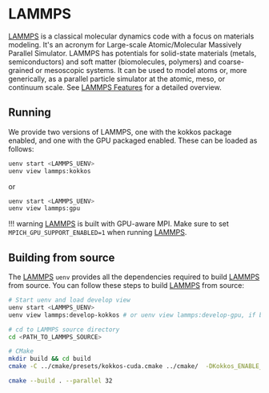 # LAMMPS

[LAMMPS] is a classical molecular dynamics code with a focus on materials modeling. It's an acronym for Large-scale Atomic/Molecular Massively Parallel Simulator. LAMMPS has potentials for solid-state materials (metals, semiconductors) and soft matter (biomolecules, polymers) and coarse-grained or mesoscopic systems. It can be used to model atoms or, more generically, as a parallel particle simulator at the atomic, meso, or continuum scale. See [LAMMPS Features] for a detailed overview.

## Running

We provide two versions of LAMMPS, one with the kokkos package enabled, and one with the GPU packaged enabled. These can be loaded as follows:
```bash
uenv start <LAMMPS_UENV>
uenv view lammps:kokkos
```

or

```bash
uenv start <LAMMPS_UENV>
uenv view lammps:gpu
```

!!! warning
    [LAMMPS] is built with GPU-aware MPI. Make sure to set `MPICH_GPU_SUPPORT_ENABLED=1` when running [LAMMPS].

## Building from source

The [LAMMPS] `uenv` provides all the dependencies required to build [LAMMPS] from source. You can follow these steps to build [LAMMPS] from source:

```bash
# Start uenv and load develop view
uenv start <LAMMPS_UENV>
uenv view lammps:develop-kokkos # or uenv view lammps:develop-gpu, if building using the GPU package

# cd to LAMMPS source directory
cd <PATH_TO_LAMMPS_SOURCE>

# CMake
mkdir build && cd build
cmake -C ../cmake/presets/kokkos-cuda.cmake ../cmake/  -DKokkos_ENABLE_IMPL_CUDA_MALLOC_ASYNC=OFF -DKokkos_ARCH_NATIVE=yes -DKokkos_ARCH_HOPPER90=yes

cmake --build . --parallel 32
```

[LAMMPS]: https://www.lammps.org/
[LAMMPS Features]: https://docs.lammps.org/Intro_features.html

